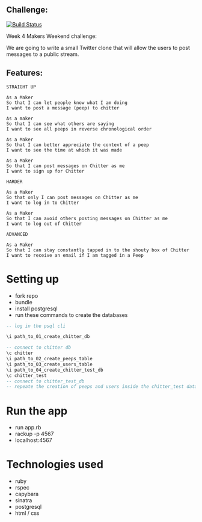 ## Challenge:

[![Build Status](https://travis-ci.org/micosmin/chitter-challenge.svg?branch=master)](https://travis-ci.org/micosmin/chitter-challenge)

Week 4 Makers Weekend challenge:

We are going to write a small Twitter clone that will allow the users to post messages to a public stream.

## Features:

```
STRAIGHT UP

As a Maker
So that I can let people know what I am doing
I want to post a message (peep) to chitter

As a maker
So that I can see what others are saying
I want to see all peeps in reverse chronological order

As a Maker
So that I can better appreciate the context of a peep
I want to see the time at which it was made

As a Maker
So that I can post messages on Chitter as me
I want to sign up for Chitter

HARDER

As a Maker
So that only I can post messages on Chitter as me
I want to log in to Chitter

As a Maker
So that I can avoid others posting messages on Chitter as me
I want to log out of Chitter

ADVANCED

As a Maker
So that I can stay constantly tapped in to the shouty box of Chitter
I want to receive an email if I am tagged in a Peep
```

# Setting up

- fork repo
- bundle
- install postgresql
- run these commands to create the databases

```sql
-- log in the psql cli

\i path_to_01_create_chitter_db

-- connect to chitter db
\c chitter
\i path_to_02_create_peeps_table
\i path_to_03_create_users_table
\i path_to_04_create_chitter_test_db
\c chitter_test
-- connect to chitter_test_db
-- repeate the creation of peeps and users inside the chitter_test database

```

# Run the app

- run app.rb
- rackup -p 4567
- localhost:4567

# Technologies used

- ruby
- rspec
- capybara
- sinatra
- postgresql
- html / css
